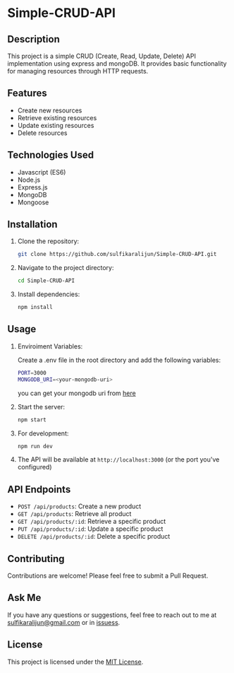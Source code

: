# Simple-CRUD-API

## Description

This project is a simple CRUD (Create, Read, Update, Delete) API implementation using express and mongoDB. It provides basic functionality for managing resources through HTTP requests.

## Features

- Create new resources
- Retrieve existing resources
- Update existing resources
- Delete resources

## Technologies Used

-  Javascript (ES6)
-  Node.js
-  Express.js
-  MongoDB
-  Mongoose


## Installation

1. Clone the repository:
   ```bash
   git clone https://github.com/sulfikaralijun/Simple-CRUD-API.git
   ```
   
2. Navigate to the project directory:
   ```bash
   cd Simple-CRUD-API
   ```
   
3. Install dependencies:
   ```bash
   npm install
   ```

## Usage
1. Enviroiment Variables:
   
   Create a .env file in the root directory and add the following variables:
   ```bash
   PORT=3000
   MONGODB_URI=<your-mongodb-uri>
   ```
   you can get your mongodb uri from [here](https://www.mongodb.com/docs/atlas/getting-started/)
2. Start the server:
   ```bash
   npm start
   ```
3. For development:
   ```bash
   npm run dev
   ```
4. The API will be available at `http://localhost:3000` (or the port you've configured)

## API Endpoints

- `POST /api/products`: Create a new product
- `GET /api/products`: Retrieve all product
- `GET /api/products/:id`: Retrieve a specific product
- `PUT /api/products/:id`: Update a specific product
- `DELETE /api/products/:id`: Delete a specific product

## Contributing

Contributions are welcome! Please feel free to submit a Pull Request.

## Ask Me
If you have any questions or suggestions, feel free to reach out to me at sulfikaralijun@gmail.com or in [issuess](https://github.com/sulfikaralijun/Simple-CRUD-API/issues).

## License

This project is licensed under the [MIT License](LICENSE).
